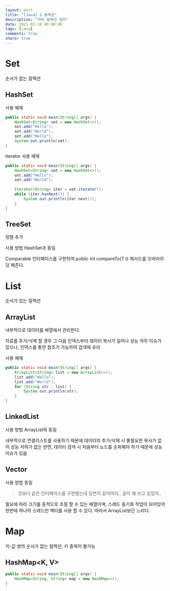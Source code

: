 ```yaml
---
layout: post
title: "[Java] 1.컬렉션"
description: "자바 컬렉션 정리"
date: 2021-02-18 00:00:00
tags: [java]
comments: true
share: true
---
```




# Set

순서가 없는 컬렉션

## HashSet

사용 예제

```java
public static void main(String[] args) {
    HashSet<String> set = new HashSet<>();
    set.add("Hello");
    set.add("World");
    set.add("Hello");
    System.out.println(set);
}
```

Iterator 사용 예제

```java
public static void main(String[] args) {
    HashSet<String> set = new HashSet<>();
    set.add("Hello");
    set.add("World");
    
    Iterator<String> iter = set.iterator();
    while (iter.hasNext()) {
        System.out.println(iter.next());
    }
}
```



## TreeSet

정렬 추가

사용 방법 HashSet과 동일

Comparable<T> 인터페이스를 구현하여 public int compareTo(T t) 메서드를 오버라이딩 해준다.



# List

순서가 있는 컬렉션

## ArrayList

내부적으로 데이터를 배열에서 관리한다.

자료를 추가/삭제 할 경우 그 다음 인덱스부터 데이터 복사가 일어나 성능 저하 이슈가 있으나, 인덱스를 통한 참조가 가능하여 검색에 유리



사용 예제

```java
public static void main(String[] args) {
    ArrayList<String> list = new ArrayList<>();
    list.add("Hello");
    list.add("World");
    for (String str : list) {
        System.out.println(str);
    }
}
```

## LinkedList

사용 방법 ArrayList와 동일



내부적으로 연결리스트를 사용하기 때문에 데이터의 추가/삭제 시 불필요한 복사가 없어 성능 저하가 없는 반면, 데이터 검색 시 처음부터 노드를 순회해야 하기 때문에 성능 이슈가 있음



## Vector

사용 방법 동일

> 것보다 같은 인터페이스를 구현했는데 당연히 같아야지.. 굳이 왜 쓰고 있었지..



필요에 따라 크기를 동적으로 조절 할 수 있는 배열이며, 스레드 동기화 작업이 되어있어 한번에 하나의 스레드만 벡터를 사용 할 수 있다. 따라서 ArrayList보단 느리다.



# Map

키-값 쌍의 순서가 없는 컬렉션, 키 중복이 불가능

## HashMap<K, V>

```java
public static void main(String[] args) {
    HashMap<String, String> map = new HashMap<>();
}
```

